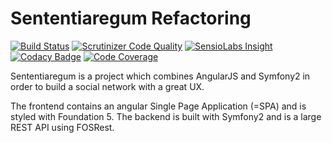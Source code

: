 Sententiaregum Refactoring
==========================

[![Build Status](https://travis-ci.org/Ma27/SenNetwork.svg?branch=refactor)](https://travis-ci.org/Ma27/SenNetwork)
[![Scrutinizer Code Quality](https://scrutinizer-ci.com/g/Ma27/SenNetwork/badges/quality-score.png?b=refactor)](https://scrutinizer-ci.com/g/Ma27/SenNetwork/?branch=refactor)
[![SensioLabs Insight](https://insight.sensiolabs.com/projects/cbf672e8-94ee-4817-b59b-0723dcbcce37/mini.png)](https://insight.sensiolabs.com/projects/cbf672e8-94ee-4817-b59b-0723dcbcce37)
[![Codacy Badge](https://www.codacy.com/project/badge/c64875fe25804e8f80f85cfaf1a50fd1)](https://www.codacy.com/public/maximilianbosch27/SenNetwork)
[![Code Coverage](https://scrutinizer-ci.com/g/Ma27/SenNetwork/badges/coverage.png?b=refactor)](https://scrutinizer-ci.com/g/Ma27/SenNetwork/?branch=refactor)

<!-- #ToDo update branches when this version will be moved to master branch -->

Sententiaregum is a project which combines AngularJS and Symfony2 in order to build a social network with a great UX.

The frontend contains an angular Single Page Application (=SPA) and is styled with Foundation 5.
The backend is built with Symfony2 and is a large REST API using FOSRest.


